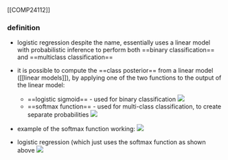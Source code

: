 [[COMP24112]]

### definition
- logistic regression despite the name, essentially uses a linear model with probabilistic inference to perform both ==binary classification== and ==multiclass classification==
- it is possible to compute the ==class posterior== from a linear model ([[linear models]]), by applying one of the two functions to the output of the linear model:
	- ==logistic sigmoid== - used for binary classification
  ![](https://i.imgur.com/JNACPkB.png)
	- ==softmax function== - used for multi-class classification, to create separate probabilities
![](https://i.imgur.com/qsUrYss.png)

- example of the softmax function working:
![](https://i.imgur.com/7cyy6zb.png)

- logistic regression (which just uses the softmax function as shown above
![](https://i.imgur.com/SYaBBTE.png)

